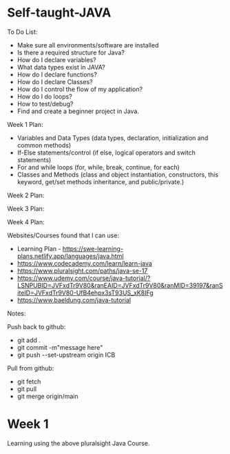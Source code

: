 # Self-taught-JAVA

To Do List:

- Make sure all environments/software are installed
- Is there a required structure for Java?
- How do I declare variables?
- What data types exist in JAVA?
- How do I declare functions?
- How do I declare Classes?
- How do I control the flow of my application?
- How do I do loops?
- How to test/debug?
- Find and create a beginner project in Java.

Week 1 Plan:
- Variables and Data Types (data types, declaration, initialization and common methods)
- If-Else statements/control (if else, logical operators and switch statements)
- For and while loops (for, while, break, continue, for each)
- Classes and Methods (class and object instantiation, constructors, this keyword, get/set methods inheritance, and public/private.)

Week 2 Plan:

Week 3 Plan:

Week 4 Plan:

Websites/Courses found that I can use:

- Learning Plan - https://swe-learning-plans.netlify.app/languages/java.html
- https://www.codecademy.com/learn/learn-java
- https://www.pluralsight.com/paths/java-se-17
- https://www.udemy.com/course/java-tutorial/?LSNPUBID=JVFxdTr9V80&ranEAID=JVFxdTr9V80&ranMID=39197&ranSiteID=JVFxdTr9V80-UfB4ehpx3sT93US_xK8IFg
- https://www.baeldung.com/java-tutorial


Notes:

Push back to github:
- git add .
- git commit -m"message here"
- git push --set-upstream origin ICB

Pull from github:
- git fetch
- git pull
- git merge origin/main


# Week 1
Learning using the above pluralsight Java Course.

